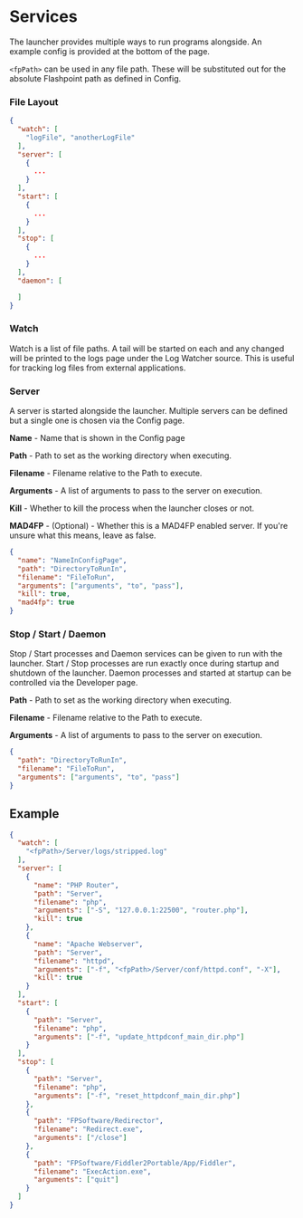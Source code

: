 # Services

The launcher provides multiple ways to run programs alongside. An example config is provided at the bottom of the page.

`<fpPath>` can be used in any file path. These will be substituted out for the absolute Flashpoint path as defined in Config.

### File Layout

```json
{
  "watch": [
    "logFile", "anotherLogFile"
  ],
  "server": [
    {
      ...
    }
  ],
  "start": [
    {
      ...
    }
  ],
  "stop": [
    {
      ...
    }
  ],
  "daemon": [

  ]
}
```

### Watch

Watch is a list of file paths. A tail will be started on each and any changed will be printed to the logs page under the Log Watcher source. This is useful for tracking log files from external applications.

### Server

A server is started alongside the launcher. Multiple servers can be defined but a single one is chosen via the Config page.

**Name** - Name that is shown in the Config page

**Path** - Path to set as the working directory when executing.

**Filename** - Filename relative to the Path to execute.

**Arguments** - A list of arguments to pass to the server on execution.

**Kill** - Whether to kill the process when the launcher closes or not.

**MAD4FP** - (Optional) - Whether this is a MAD4FP enabled server. If you're unsure what this means, leave as false.

```json
{
  "name": "NameInConfigPage",
  "path": "DirectoryToRunIn",
  "filename": "FileToRun",
  "arguments": ["arguments", "to", "pass"],
  "kill": true,
  "mad4fp": true
}
```

### Stop / Start / Daemon

Stop / Start processes and Daemon services can be given to run with the launcher. Start / Stop processes are run exactly once during startup and shutdown of the launcher. Daemon processes and started at startup can be controlled via the Developer page.

**Path** - Path to set as the working directory when executing.

**Filename** - Filename relative to the Path to execute.

**Arguments** - A list of arguments to pass to the server on execution.

```json
{
  "path": "DirectoryToRunIn",
  "filename": "FileToRun",
  "arguments": ["arguments", "to", "pass"]
}
```

## Example 
```json
{
  "watch": [
    "<fpPath>/Server/logs/stripped.log"
  ],
  "server": [
    {
      "name": "PHP Router",
      "path": "Server",
      "filename": "php",
      "arguments": ["-S", "127.0.0.1:22500", "router.php"],
      "kill": true
    },
    {
      "name": "Apache Webserver",
      "path": "Server",
      "filename": "httpd",
      "arguments": ["-f", "<fpPath>/Server/conf/httpd.conf", "-X"],
      "kill": true
    }
  ],
  "start": [
    {
      "path": "Server",
      "filename": "php",
      "arguments": ["-f", "update_httpdconf_main_dir.php"]
    }
  ],
  "stop": [
    {
      "path": "Server",
      "filename": "php",
      "arguments": ["-f", "reset_httpdconf_main_dir.php"]
    },
    {
      "path": "FPSoftware/Redirector",
      "filename": "Redirect.exe",
      "arguments": ["/close"]
    },
    {
      "path": "FPSoftware/Fiddler2Portable/App/Fiddler",
      "filename": "ExecAction.exe",
      "arguments": ["quit"]
    }
  ]
}
```